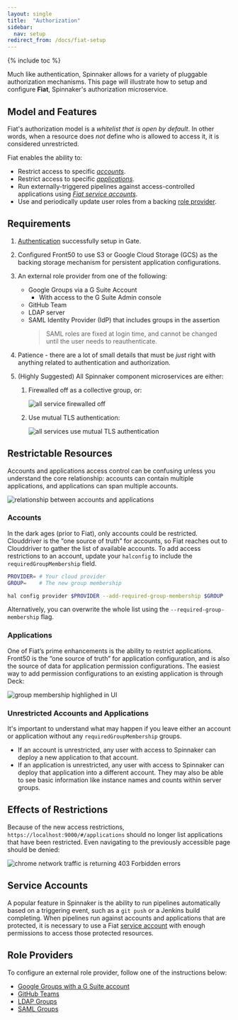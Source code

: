```yaml
---
layout: single
title:  "Authorization"
sidebar:
  nav: setup
redirect_from: /docs/fiat-setup
---
```


{% include toc %}

Much like authentication, Spinnaker allows for a variety of pluggable
authorization mechanisms. This page will illustrate how to setup and configure **Fiat**,
Spinnaker's authorization microservice.


## Model and Features

Fiat's authorization model is a _whitelist that is open by default_. In other words, when a
resource does _not_ define who is allowed to access it, it is considered unrestricted.

Fiat enables the ability to:

* Restrict access to specific [_accounts_](#accounts).
* Restrict access to specific [_applications_](#applications).
* Run externally-triggered pipelines against access-controlled applications using [_Fiat service
accounts_](#service-accounts).
* Use and periodically update user roles from a backing [role provider](#role-providers).


## Requirements

1. [Authentication](../authentication) successfully setup in Gate.

1. Configured Front50 to use S3 or Google Cloud Storage (GCS) as the backing storage mechanism for
 persistent application configurations.

1. An external role provider from one of the following:
    * Google Groups via a G Suite Account
        * With access to the G Suite Admin console
    * GitHub Team
    * LDAP server
    * SAML Identity Provider (IdP) that includes groups in the assertion
        > SAML roles are fixed at login time, and cannot be changed until the user needs to
        reauthenticate.

1. Patience - there are a lot of small details that must be _just_ right with anything related to
 authentication and authorization.

1. (Highly Suggested) All Spinnaker component microservices are either:
    1. Firewalled off as a collective group, or:

        ![all service firewalled off](fiat-firewall.png)

    1. Use mutual TLS authentication:

        ![all services use mutual TLS authentication](fiat-mTLS.png)


## Restrictable Resources

Accounts and applications access control can be confusing unless you understand the core
relationship: accounts can contain multiple applications, and applications can span multiple
accounts.

![relationship between accounts and applications](application-account-relationship.png)


### Accounts
In the dark ages (prior to Fiat), only accounts could be restricted. Clouddriver is the “one source
of truth” for accounts, so Fiat reaches out to Clouddriver to gather the list of available
accounts. To add access restrictions to an account, update your `halconfig` to include the
`requiredGroupMembership` field.

```bash
PROVIDER= # Your cloud provider
GROUP=    # The new group membership

hal config provider $PROVIDER --add-required-group-membership $GROUP
```

Alternatively, you can overwrite the whole list using the `--required-group-membership` flag.


### Applications

One of Fiat’s prime enhancements is the ability to restrict applications. Front50 is the “one
source of truth” for application configuration, and is also the source of data for application
permission configurations. The easiest way to add permission configurations to an existing
application is through Deck:

![group membership highlighed in UI](group-membership.png)


### Unrestricted Accounts and Applications

It's important to understand what may happen if you leave either an account or application
without any `requiredGroupMembership` groups.

* If an account is unrestricted, any user with access to Spinnaker can deploy a new application
to that account.
* If an application is unrestricted, any user with access to Spinnaker can deploy that
application into a different account. They may also be able to see basic information like
instance names and counts within server groups.


## Effects of Restrictions

Because of the new access restrictions, `https://localhost:9000/#/applications` should no longer
list applications that have been restricted. Even navigating to the previously accessible page
should be denied:

![chrome network traffic is returning 403 Forbidden errors](restricted-network-traffic.png)

## Service Accounts

A popular feature in Spinnaker is the ability to run pipelines automatically based on a
triggering event, such as a `git push` or a Jenkins build completing. When pipelines run against
accounts and applications that are protected, it is necessary to use a Fiat [service account](
./service-accounts/) with enough permissions to access those protected resources.

## Role Providers

To configure an external role provider, follow one of the instructions below:

* [Google Groups with a G Suite account](./google-groups/)
* [GitHub Teams](./github-teams/)
* [LDAP Groups](./ldap/)
* [SAML Groups](./saml/)
